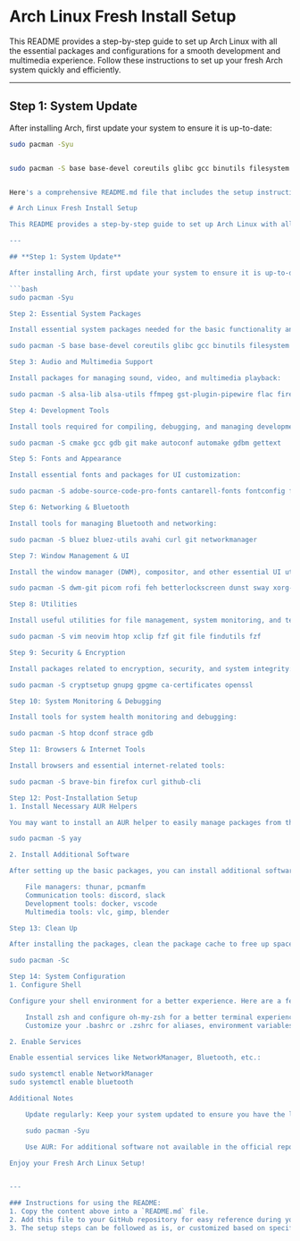 # Arch Linux Fresh Install Setup

This README provides a step-by-step guide to set up Arch Linux with all the essential packages and configurations for a smooth development and multimedia experience. Follow these instructions to set up your fresh Arch system quickly and efficiently.

---

## **Step 1: System Update**

After installing Arch, first update your system to ensure it is up-to-date:

```bash
sudo pacman -Syu


sudo pacman -S base base-devel coreutils glibc gcc binutils filesystem glib2 linux-firmware systemd


Here's a comprehensive README.md file that includes the setup instructions for a fresh Arch Linux installation, including installation commands for essential packages, tools, and configurations:

# Arch Linux Fresh Install Setup

This README provides a step-by-step guide to set up Arch Linux with all the essential packages and configurations for a smooth development and multimedia experience. Follow these instructions to set up your fresh Arch system quickly and efficiently.

---

## **Step 1: System Update**

After installing Arch, first update your system to ensure it is up-to-date:

```bash
sudo pacman -Syu

Step 2: Essential System Packages

Install essential system packages needed for the basic functionality and stability of your system:

sudo pacman -S base base-devel coreutils glibc gcc binutils filesystem glib2 linux-firmware systemd

Step 3: Audio and Multimedia Support

Install packages for managing sound, video, and multimedia playback:

sudo pacman -S alsa-lib alsa-utils ffmpeg gst-plugin-pipewire flac firefox bluez bluez-utils

Step 4: Development Tools

Install tools required for compiling, debugging, and managing development workflows:

sudo pacman -S cmake gcc gdb git make autoconf automake gdbm gettext

Step 5: Fonts and Appearance

Install essential fonts and packages for UI customization:

sudo pacman -S adobe-source-code-pro-fonts cantarell-fonts fontconfig freetype2 gtk-icon-theme

Step 6: Networking & Bluetooth

Install tools for managing Bluetooth and networking:

sudo pacman -S bluez bluez-utils avahi curl git networkmanager

Step 7: Window Management & UI

Install the window manager (DWM), compositor, and other essential UI utilities:

sudo pacman -S dwm-git picom rofi feh betterlockscreen dunst sway xorg-server xorg-xinit

Step 8: Utilities

Install useful utilities for file management, system monitoring, and text editing:

sudo pacman -S vim neovim htop xclip fzf git file findutils fzf

Step 9: Security & Encryption

Install packages related to encryption, security, and system integrity:

sudo pacman -S cryptsetup gnupg gpgme ca-certificates openssl

Step 10: System Monitoring & Debugging

Install tools for system health monitoring and debugging:

sudo pacman -S htop dconf strace gdb

Step 11: Browsers & Internet Tools

Install browsers and essential internet-related tools:

sudo pacman -S brave-bin firefox curl github-cli

Step 12: Post-Installation Setup
1. Install Necessary AUR Helpers

You may want to install an AUR helper to easily manage packages from the Arch User Repository (AUR). For example, you can use yay:

sudo pacman -S yay

2. Install Additional Software

After setting up the basic packages, you can install additional software as per your needs. Some suggestions include:

    File managers: thunar, pcmanfm
    Communication tools: discord, slack
    Development tools: docker, vscode
    Multimedia tools: vlc, gimp, blender

Step 13: Clean Up

After installing the packages, clean the package cache to free up space:

sudo pacman -Sc

Step 14: System Configuration
1. Configure Shell

Configure your shell environment for a better experience. Here are a few configuration ideas:

    Install zsh and configure oh-my-zsh for a better terminal experience.
    Customize your .bashrc or .zshrc for aliases, environment variables, and prompt customization.

2. Enable Services

Enable essential services like NetworkManager, Bluetooth, etc.:

sudo systemctl enable NetworkManager
sudo systemctl enable bluetooth

Additional Notes

    Update regularly: Keep your system updated to ensure you have the latest security patches and software updates:

    sudo pacman -Syu

    Use AUR: For additional software not available in the official repositories, use yay or any other AUR helper to install packages from the Arch User Repository.

Enjoy your Fresh Arch Linux Setup!


---

### Instructions for using the README:
1. Copy the content above into a `README.md` file.
2. Add this file to your GitHub repository for easy reference during your fresh Arch Linux installation.
3. The setup steps can be followed as is, or customized based on specific needs or preferences.


